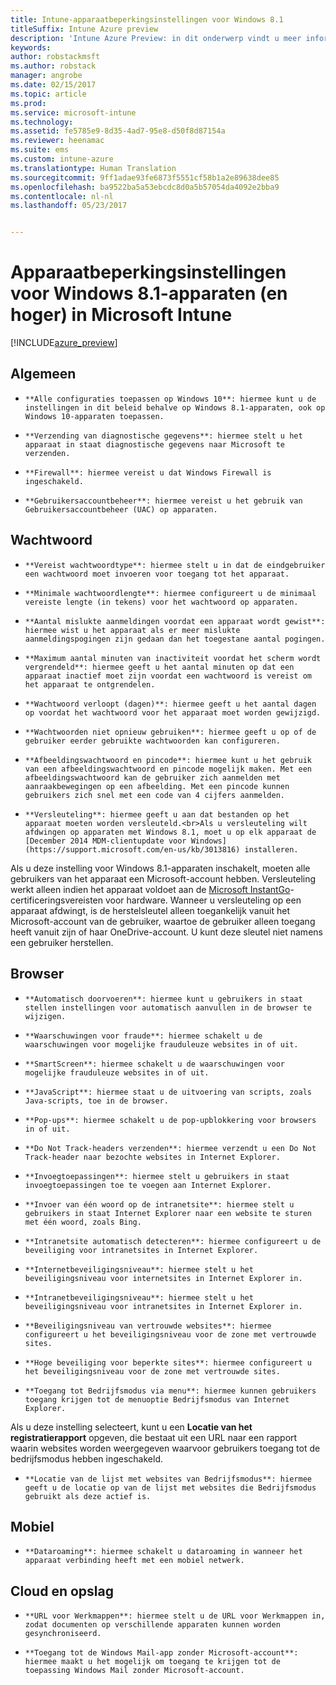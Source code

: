 ```yaml
---
title: Intune-apparaatbeperkingsinstellingen voor Windows 8.1
titleSuffix: Intune Azure preview
description: 'Intune Azure Preview: in dit onderwerp vindt u meer informatie over de Intune-instellingen die u kunt gebruiken voor het beheren van apparaatinstellingen en functionaliteit op Windows 8.1-apparaten.'
keywords: 
author: robstackmsft
ms.author: robstack
manager: angrobe
ms.date: 02/15/2017
ms.topic: article
ms.prod: 
ms.service: microsoft-intune
ms.technology: 
ms.assetid: fe5785e9-8d35-4ad7-95e8-d50f8d87154a
ms.reviewer: heenamac
ms.suite: ems
ms.custom: intune-azure
ms.translationtype: Human Translation
ms.sourcegitcommit: 9ff1adae93fe6873f5551cf58b1a2e89638dee85
ms.openlocfilehash: ba9522ba5a53ebcdc8d0a5b57054da4092e2bba9
ms.contentlocale: nl-nl
ms.lasthandoff: 05/23/2017


---
```


# <a name="windows-81-and-later-device-restriction-settings-in-microsoft-intune"></a>Apparaatbeperkingsinstellingen voor Windows 8.1-apparaten (en hoger) in Microsoft Intune

[!INCLUDE[azure_preview](./includes/azure_preview.md)]

## <a name="general"></a>Algemeen
-     **Alle configuraties toepassen op Windows 10**: hiermee kunt u de instellingen in dit beleid behalve op Windows 8.1-apparaten, ook op Windows 10-apparaten toepassen.
-     **Verzending van diagnostische gegevens**: hiermee stelt u het apparaat in staat diagnostische gegevens naar Microsoft te verzenden.
-     **Firewall**: hiermee vereist u dat Windows Firewall is ingeschakeld.
-     **Gebruikersaccountbeheer**: hiermee vereist u het gebruik van Gebruikersaccountbeheer (UAC) op apparaten.
## <a name="password"></a>Wachtwoord
-     **Vereist wachtwoordtype**: hiermee stelt u in dat de eindgebruiker een wachtwoord moet invoeren voor toegang tot het apparaat.
-     **Minimale wachtwoordlengte**: hiermee configureert u de minimaal vereiste lengte (in tekens) voor het wachtwoord op apparaten.
-     **Aantal mislukte aanmeldingen voordat een apparaat wordt gewist**: hiermee wist u het apparaat als er meer mislukte aanmeldingspogingen zijn gedaan dan het toegestane aantal pogingen.
-     **Maximum aantal minuten van inactiviteit voordat het scherm wordt vergrendeld**: hiermee geeft u het aantal minuten op dat een apparaat inactief moet zijn voordat een wachtwoord is vereist om het apparaat te ontgrendelen.
-     **Wachtwoord verloopt (dagen)**: hiermee geeft u het aantal dagen op voordat het wachtwoord voor het apparaat moet worden gewijzigd.
-     **Wachtwoorden niet opnieuw gebruiken**: hiermee geeft u op of de gebruiker eerder gebruikte wachtwoorden kan configureren.
-     **Afbeeldingswachtwoord en pincode**: hiermee kunt u het gebruik van een afbeeldingswachtwoord en pincode mogelijk maken. Met een afbeeldingswachtwoord kan de gebruiker zich aanmelden met aanraakbewegingen op een afbeelding. Met een pincode kunnen gebruikers zich snel met een code van 4 cijfers aanmelden.
-     **Versleuteling**: hiermee geeft u aan dat bestanden op het apparaat moeten worden versleuteld.<br>Als u versleuteling wilt afdwingen op apparaten met Windows 8.1, moet u op elk apparaat de [December 2014 MDM-clientupdate voor Windows](https://support.microsoft.com/en-us/kb/3013816) installeren.
Als u deze instelling voor Windows 8.1-apparaten inschakelt, moeten alle gebruikers van het apparaat een Microsoft-account hebben.
Versleuteling werkt alleen indien het apparaat voldoet aan de [Microsoft InstantGo](https://blogs.windows.com/windowsexperience/2014/06/19/instantgo-a-better-way-to-sleep/#IBHULcTfI4PokO8X.97)-certificeringsvereisten voor hardware.
Wanneer u versleuteling op een apparaat afdwingt, is de herstelsleutel alleen toegankelijk vanuit het Microsoft-account van de gebruiker, waartoe de gebruiker alleen toegang heeft vanuit zijn of haar OneDrive-account. U kunt deze sleutel niet namens een gebruiker herstellen.     



## <a name="browser"></a>Browser
-     **Automatisch doorvoeren**: hiermee kunt u gebruikers in staat stellen instellingen voor automatisch aanvullen in de browser te wijzigen.
-     **Waarschuwingen voor fraude**: hiermee schakelt u de waarschuwingen voor mogelijke frauduleuze websites in of uit.
-     **SmartScreen**: hiermee schakelt u de waarschuwingen voor mogelijke frauduleuze websites in of uit.
-     **JavaScript**: hiermee staat u de uitvoering van scripts, zoals Java-scripts, toe in de browser.
-     **Pop-ups**: hiermee schakelt u de pop-upblokkering voor browsers in of uit.
-     **Do Not Track-headers verzenden**: hiermee verzendt u een Do Not Track-header naar bezochte websites in Internet Explorer.
-     **Invoegtoepassingen**: hiermee stelt u gebruikers in staat invoegtoepassingen toe te voegen aan Internet Explorer.
-     **Invoer van één woord op de intranetsite**: hiermee stelt u gebruikers in staat Internet Explorer naar een website te sturen met één woord, zoals Bing.
-     **Intranetsite automatisch detecteren**: hiermee configureert u de beveiliging voor intranetsites in Internet Explorer.
-     **Internetbeveiligingsniveau**: hiermee stelt u het beveiligingsniveau voor internetsites in Internet Explorer in.
-     **Intranetbeveiligingsniveau**: hiermee stelt u het beveiligingsniveau voor intranetsites in Internet Explorer in.
-     **Beveiligingsniveau van vertrouwde websites**: hiermee configureert u het beveiligingsniveau voor de zone met vertrouwde sites.
-     **Hoge beveiliging voor beperkte sites**: hiermee configureert u het beveiligingsniveau voor de zone met vertrouwde sites.
-     **Toegang tot Bedrijfsmodus via menu**: hiermee kunnen gebruikers toegang krijgen tot de menuoptie Bedrijfsmodus van Internet Explorer.
Als u deze instelling selecteert, kunt u een **Locatie van het registratierapport** opgeven, die bestaat uit een URL naar een rapport waarin websites worden weergegeven waarvoor gebruikers toegang tot de bedrijfsmodus hebben ingeschakeld.
-     **Locatie van de lijst met websites van Bedrijfsmodus**: hiermee geeft u de locatie op van de lijst met websites die Bedrijfsmodus gebruikt als deze actief is.
## <a name="cellular"></a>Mobiel
-     **Dataroaming**: hiermee schakelt u dataroaming in wanneer het apparaat verbinding heeft met een mobiel netwerk.
## <a name="cloud-and-storage"></a>Cloud en opslag
-     **URL voor Werkmappen**: hiermee stelt u de URL voor Werkmappen in, zodat documenten op verschillende apparaten kunnen worden gesynchroniseerd.
-     **Toegang tot de Windows Mail-app zonder Microsoft-account**: hiermee maakt u het mogelijk om toegang te krijgen tot de toepassing Windows Mail zonder Microsoft-account.     

